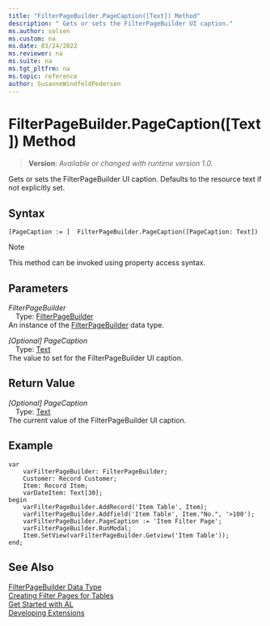 ```yaml
---
title: "FilterPageBuilder.PageCaption([Text]) Method"
description: " Gets or sets the FilterPageBuilder UI caption."
ms.author: solsen
ms.custom: na
ms.date: 03/24/2022
ms.reviewer: na
ms.suite: na
ms.tgt_pltfrm: na
ms.topic: reference
author: SusanneWindfeldPedersen
---
```

[//]: # (START>DO_NOT_EDIT)
[//]: # (IMPORTANT:Do not edit any of the content between here and the END>DO_NOT_EDIT.)
[//]: # (Any modifications should be made in the .xml files in the ModernDev repo.)
# FilterPageBuilder.PageCaption([Text]) Method
> **Version**: _Available or changed with runtime version 1.0._

 Gets or sets the FilterPageBuilder UI caption. Defaults to the resource text if not explicitly set.


## Syntax
```AL
[PageCaption := ]  FilterPageBuilder.PageCaption([PageCaption: Text])
```
> [!NOTE]
> This method can be invoked using property access syntax.
## Parameters
*FilterPageBuilder*  
&emsp;Type: [FilterPageBuilder](filterpagebuilder-data-type.md)  
An instance of the [FilterPageBuilder](filterpagebuilder-data-type.md) data type.  

*[Optional] PageCaption*  
&emsp;Type: [Text](../text/text-data-type.md)  
The value to set for the FilterPageBuilder UI caption.  


## Return Value
*[Optional] PageCaption*  
&emsp;Type: [Text](../text/text-data-type.md)  
The current value of the FilterPageBuilder UI caption.


[//]: # (IMPORTANT: END>DO_NOT_EDIT)

## Example

```al
var
    varFilterPageBuilder: FilterPageBuilder;
    Customer: Record Customer;
    Item: Record Item;
    varDateItem: Text[30];
begin
    varFilterPageBuilder.AddRecord('Item Table', Item);  
    varFilterPageBuilder.Addfield('Item Table', Item."No.", '>100');  
    varFilterPageBuilder.PageCaption := 'Item Filter Page';
    varFilterPageBuilder.RunModal;  
    Item.SetView(varFilterPageBuilder.Getview('Item Table')); 
end;
```

## See Also
[FilterPageBuilder Data Type](filterpagebuilder-data-type.md)  
[Creating Filter Pages for Tables](../../devenv-filter-pages-for-filtering-tables.md)  
[Get Started with AL](../../devenv-get-started.md)  
[Developing Extensions](../../devenv-dev-overview.md)